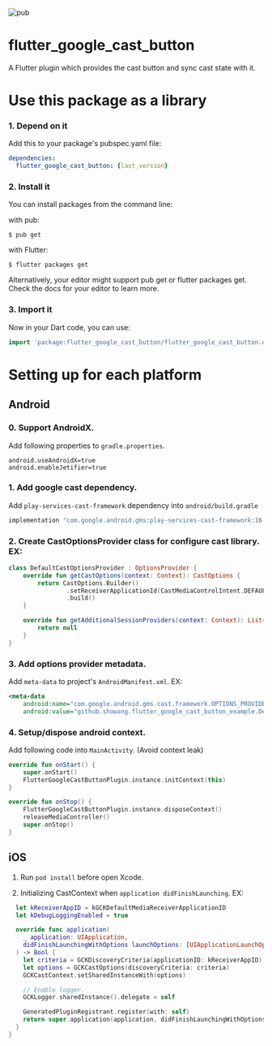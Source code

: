 ![pub](https://img.shields.io/pub/v/flutter_google_cast_button.svg)
# flutter_google_cast_button

A Flutter plugin which provides the cast button and sync cast state with it.

# Use this package as a library
### 1. Depend on it
Add this to your package's pubspec.yaml file:

```yaml
dependencies:
  flutter_google_cast_button: {last_version}
```

### 2. Install it
You can install packages from the command line:

with pub:

```console
$ pub get
```
with Flutter:

```console
$ flutter packages get
```
Alternatively, your editor might support pub get or flutter packages get. Check the docs for your editor to learn more.

### 3. Import it
Now in your Dart code, you can use:

```dart
import 'package:flutter_google_cast_button/flutter_google_cast_button.dart';
```

# Setting up for each platform

## Android

### 0. Support AndroidX.
Add following properties to `gradle.properties`. 
``` properties
android.useAndroidX=true
android.enableJetifier=true
```
### 1. Add google cast dependency.
Add `play-services-cast-framework` dependency into `android/build.gradle`
``` groovy
implementation "com.google.android.gms:play-services-cast-framework:16.2.0"
``` 

### 2. Create CastOptionsProvider class for configure cast library. EX:
``` kotlin
class DefaultCastOptionsProvider : OptionsProvider {
    override fun getCastOptions(context: Context): CastOptions {
        return CastOptions.Builder()
                .setReceiverApplicationId(CastMediaControlIntent.DEFAULT_MEDIA_RECEIVER_APPLICATION_ID)
                .build()
    }

    override fun getAdditionalSessionProviders(context: Context): List<SessionProvider>? {
        return null
    }
}
```
### 3. Add options provider metadata.
Add `meta-data` to project's `AndroidManifest.xml`. EX:

``` xml
<meta-data
    android:name="com.google.android.gms.cast.framework.OPTIONS_PROVIDER_CLASS_NAME"
    android:value="github.showang.flutter_google_cast_button_example.DefaultCastOptionsProvider" />
``` 

### 4. Setup/dispose android context.
Add following code into `MainActivity`. (Avoid context leak)

``` kotlin
override fun onStart() {
    super.onStart()
    FlutterGoogleCastButtonPlugin.instance.initContext(this)
}

override fun onStop() {
    FlutterGoogleCastButtonPlugin.instance.disposeContext()
    releaseMediaController()
    super.onStop()
}
``` 

## iOS

1. Run `pod install` before open Xcode.

2. Initializing CastContext when `application didFinishLaunching`. EX:
``` swift
  let kReceiverAppID = kGCKDefaultMediaReceiverApplicationID
  let kDebugLoggingEnabled = true

  override func application(
    _ application: UIApplication,
    didFinishLaunchingWithOptions launchOptions: [UIApplicationLaunchOptionsKey: Any]?
  ) -> Bool {
  	let criteria = GCKDiscoveryCriteria(applicationID: kReceiverAppID)
  	let options = GCKCastOptions(discoveryCriteria: criteria)
  	GCKCastContext.setSharedInstanceWith(options)

  	// Enable logger.
  	GCKLogger.sharedInstance().delegate = self

    GeneratedPluginRegistrant.register(with: self)
    return super.application(application, didFinishLaunchingWithOptions: launchOptions)
  }
}
```
